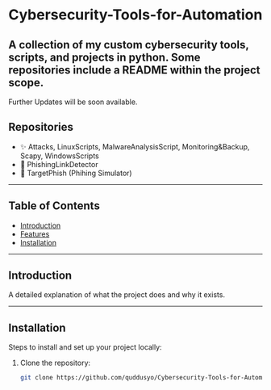 # Cybersecurity-Tools-for-Automation
A collection of my custom cybersecurity tools, scripts, and projects in python.
Some repositories include a README within the project scope.
---

Further Updates will be soon available.

## Repositories
- ✨ Attacks, LinuxScripts, MalwareAnalysisScript, Monitoring&Backup, Scapy, WindowsScripts
- 🔐 PhishingLinkDetector
- 🌟 TargetPhish (Phihing Simulator)

---

## Table of Contents
- [Introduction](#introduction)
- [Features](#features)
- [Installation](#installation)

---

## Introduction
A detailed explanation of what the project does and why it exists.

---

## Installation
Steps to install and set up your project locally:

1. Clone the repository:
   ```bash
   git clone https://github.com/quddusyo/Cybersecurity-Tools-for-Automation.git
